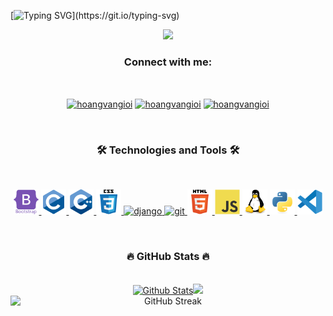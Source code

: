 <!-- Hoang Van Gioi -->
[![Typing SVG](https://readme-typing-svg.herokuapp.com?duration=8000&color=DA2CF7&center=true&width=1000&height=150&lines=Hello+👋+!+I'm+Ho%C3%A0ng+V%C4%83n+Gi%E1%BB%8Fi.;I%E2%80%99m+20+years+old.;I%E2%80%99m+from+Viet+Nam.;I%E2%80%99m+a+junior+at+Posts+and+Telecommunications+Institute+of+Technology.;My+major+is+Electrical+and+Electronic+Engineering+Technology.)](https://git.io/typing-svg)

<div style="text-align: center;">
	<a title="Visit my Github repositories" href="https://github.com/hoangvangioi?tab=repositories" target="_blank"><img src="https://github-profile-trophy.vercel.app/?username=hoangvangioi&theme=darkhub&no-frame=true&row=1&column=6" height="110px" /></a>
	<br>
	<h3 align="center">Connect with me:</h3>
	<br>
	<p align="center"> 
	<a href="https://www.facebook.com/hoanggioi.2803/" target="_blank"><img align="center" src="https://raw.githubusercontent.com/rahuldkjain/github-profile-readme-generator/master/src/images/icons/Social/facebook.svg" alt="hoangvangioi" height="30" width="40" /></a>
	<a href="https://www.instagram.com/gioihoang3082/" target="_blank"><img align="center" src="https://raw.githubusercontent.com/rahuldkjain/github-profile-readme-generator/master/src/images/icons/Social/instagram.svg" alt="hoangvangioi" height="30" width="40" /></a>
	<a href="https://www.youtube.com/channel/UCVHLjBAHx6SBkX3qDJ0qRcg" target="_blank"><img align="center" src="https://raw.githubusercontent.com/rahuldkjain/github-profile-readme-generator/master/src/images/icons/Social/youtube.svg" alt="hoangvangioi" height="30" width="40" /></a>
	</p>
	<br />
	<h3 align="center">🛠 Technologies and Tools 🛠</h3>
	<br />
	<p align="center"> 
	<a href="https://getbootstrap.com" target="_blank" rel="noreferrer"> <img src="https://raw.githubusercontent.com/devicons/devicon/master/icons/bootstrap/bootstrap-plain-wordmark.svg" alt="bootstrap" width="40" height="40"/> </a> 
	<a href="https://www.cprogramming.com/" target="_blank" rel="noreferrer"> <img src="https://raw.githubusercontent.com/devicons/devicon/master/icons/c/c-original.svg" alt="c" width="40" height="40"/> </a> 
	<a href="https://www.w3schools.com/cpp/" target="_blank" rel="noreferrer"> <img src="https://raw.githubusercontent.com/devicons/devicon/master/icons/cplusplus/cplusplus-original.svg" alt="cplusplus" width="40" height="40"/> </a> 
	<a href="https://www.w3schools.com/css/" target="_blank" rel="noreferrer"> <img src="https://raw.githubusercontent.com/devicons/devicon/master/icons/css3/css3-original-wordmark.svg" alt="css3" width="40" height="40"/> </a> 
	<a href="https://www.djangoproject.com/" target="_blank" rel="noreferrer"> <img src="https://avatars.githubusercontent.com/u/27804?s=200&v=4" alt="django" width="40" height="40"/> </a>
	<a href="https://git-scm.com/" target="_blank" rel="noreferrer"> <img src="https://www.vectorlogo.zone/logos/git-scm/git-scm-icon.svg" alt="git" width="40" height="40"/> </a>
	<a href="https://www.w3.org/html/" target="_blank" rel="noreferrer"> <img src="https://raw.githubusercontent.com/devicons/devicon/master/icons/html5/html5-original-wordmark.svg" alt="html5" width="40" height="40"/> </a> 
	<a href="https://developer.mozilla.org/en-US/docs/Web/JavaScript" target="_blank" rel="noreferrer"> <img src="https://raw.githubusercontent.com/devicons/devicon/master/icons/javascript/javascript-original.svg" alt="javascript" width="40" height="40"/> </a> 
	<a href="https://www.linux.org/" target="_blank" rel="noreferrer"> <img src="https://raw.githubusercontent.com/devicons/devicon/master/icons/linux/linux-original.svg" alt="linux" width="40" height="40"/> </a>
	<a href="https://www.python.org" target="_blank" rel="noreferrer"> <img src="https://raw.githubusercontent.com/devicons/devicon/master/icons/python/python-original.svg" alt="python" width="40" height="40"/> </a> 
	<a href="https://code.visualstudio.com" target="_blank"><img alt="Visual Studio Code" title="Visual Studio Code" width="40" height="40" src="https://raw.githubusercontent.com/devicons/devicon/master/icons/vscode/vscode-original.svg" /></a> 
	</p><br />
	<h3 align="center">🔥 GitHub Stats 🔥</h3>
	<br />
	<a title="Visit my Github repositories" href="https://github.com/hoangvangioi?tab=repositories" target="_blank"><img height="150px" src="https://github-readme-stats.vercel.app/api?username=hoangvangioi&show_icons=true&include_all_commits=true&theme=midnight-purple&custom_title=Github%20Stats&hide_border=true" alt="Github Stats" /></a><a title="Visit my Github repositories" href="https://github.com/hoangvangioi?tab=repositories" target="_blank"><img height="150px" src="https://github-readme-stats.vercel.app/api/top-langs/?username=hoangvangioi&layout=compact&theme=midnight-purple&langs_count=10&hide=js&hide_border=true" /></a>
	<br />
	<img style="display: block; margin: 0 auto" src="https://github-readme-streak-stats.herokuapp.com?user=hoangvangioi&theme=radical&hide_border=true&date_format=M%20j%5B%2C%20Y%5D" alt="GitHub Streak" />
	<br />
	<br />
</div>